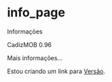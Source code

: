 # info_page
Informações 


CadizMOB 0.96



Mais informações...

<p>
  Estou criando um link para
  <a href="https://drive.google.com/file/d/1JSAkpMtSwmxOigNbzv3DaAWwd7eRHJsF/view?usp=drive_link">Versão</a>.
</p>
